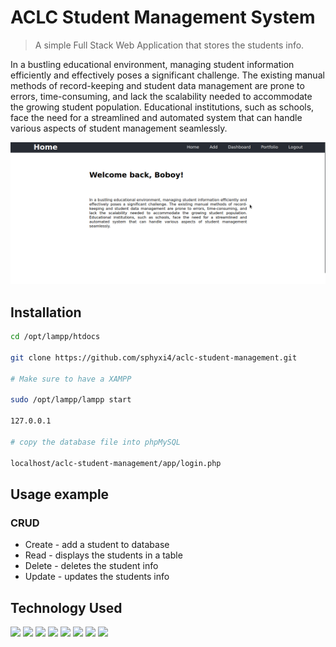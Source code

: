 # ACLC Student Management System

> A simple Full Stack Web Application that stores the students info.

In a bustling educational environment, managing student
information efficiently and effectively poses a significant
challenge. The existing manual methods of record-keeping and
student data management are prone to errors, time-consuming,
and lack the scalability needed to accommodate the growing
student population. Educational institutions, such as
schools, face the need for a streamlined and automated
system that can handle various aspects of student management
seamlessly.

![](./images/Screenshot_2023-12-21_20-26-17.png)

## Installation



``` sh
cd /opt/lampp/htdocs

git clone https://github.com/sphyxi4/aclc-student-management.git

# Make sure to have a XAMPP

sudo /opt/lampp/lampp start

127.0.0.1

# copy the database file into phpMySQL

localhost/aclc-student-management/app/login.php
```




## Usage example

### CRUD
- Create - add a student to database
- Read - displays the students in a table
- Delete - deletes the student info
- Update - updates the students info



## Technology Used

<img src="https://img.shields.io/badge/Linux_Mint-87CF3E?style=for-the-badge&logo=linux-mint&logoColor=white"> <img src="https://img.shields.io/badge/PHP-777BB4?style=for-the-badge&logo=php&logoColor=white"> <img src="https://img.shields.io/badge/HTML5-E34F26?style=for-the-badge&logo=html5&logoColor=white"> <img src="https://img.shields.io/badge/JavaScript-323330?style=for-the-badge&logo=javascript&logoColor=F7DF1E"> <img src="https://img.shields.io/badge/CSS3-1572B6?style=for-the-badge&logo=css3&logoColor=white"> <img src="https://img.shields.io/badge/VSCode-0078D4?style=for-the-badge&logo=visual%20studio%20code&logoColor=white"> <img src="https://img.shields.io/badge/MySQL-005C84?style=for-the-badge&logo=mysql&logoColor=white"> <img src="https://img.shields.io/badge/Xampp-F37623?style=for-the-badge&logo=xampp&logoColor=white"> 

